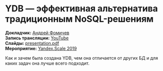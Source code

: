 # YDB — эффективная альтернатива традиционным NoSQL-решениям

**Докладчик:** [Андрей Фомичев](https://www.linkedin.com/in/andrey-fomichev)\
**Запись трансляции:** [YouTube](https://www.youtube.com/watch?v=MlSdUq5RIN8)\
**Слайды:** [presentation.pdf](presentation.pdf)\
**Мероприятие:** [Yandex.Scale 2019](https://scale.yandex.ru/2019)

Как и зачем была создана YDB, чем она отличается от других БД и для каких задач она лучше всего подходит.